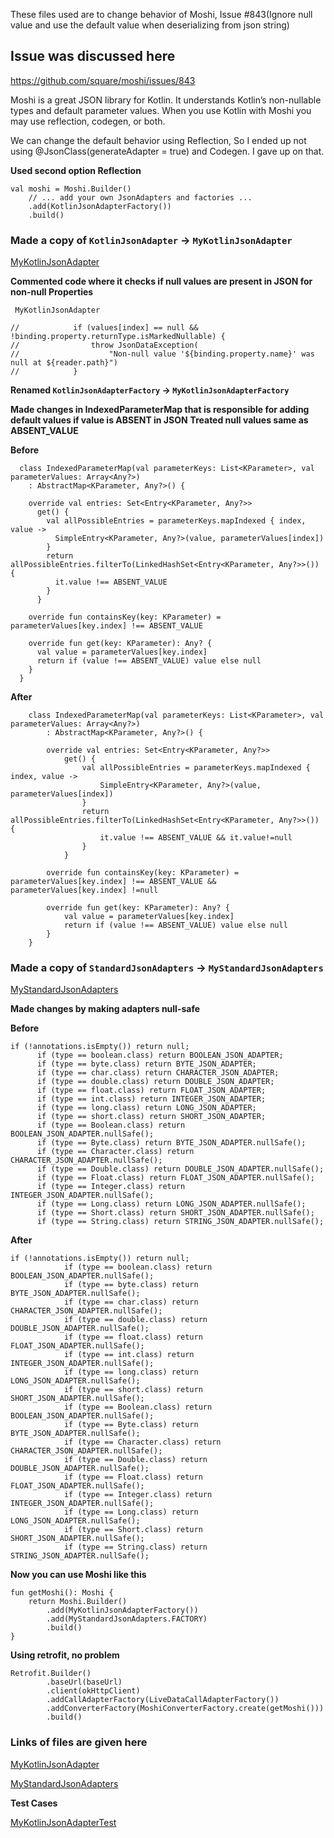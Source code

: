 
These files used are to change behavior of Moshi, Issue #843(Ignore null value and use the default value when deserializing from json string)

## Issue was discussed here
https://github.com/square/moshi/issues/843

Moshi is a great JSON library for Kotlin. It understands Kotlin’s non-nullable types and default parameter values. When you use Kotlin with Moshi you may use reflection, codegen, or both.

We can change the default behavior using Reflection, So I ended up not using @JsonClass(generateAdapter = true) and Codegen. I gave up on that.

**Used second option Reflection**

```
val moshi = Moshi.Builder()
    // ... add your own JsonAdapters and factories ...
    .add(KotlinJsonAdapterFactory())
    .build()
```

### Made a copy of ```KotlinJsonAdapter``` -> ```MyKotlinJsonAdapter```

[MyKotlinJsonAdapter](https://github.com/uchhabra3/Moshi-Issue-843-Solution/blob/master/MyKotlinJsonAdapter.kt)

**Commented code where it checks if null values are present in JSON for non-null Properties**

``` MyKotlinJsonAdapter```


```
//            if (values[index] == null && !binding.property.returnType.isMarkedNullable) {
//                throw JsonDataException(
//                    "Non-null value '${binding.property.name}' was null at ${reader.path}")
//            }
```

**Renamed ```KotlinJsonAdapterFactory``` -> ```MyKotlinJsonAdapterFactory```** 

**Made changes in IndexedParameterMap that is responsible for adding default values if value is ABSENT in JSON**
**Treated null values same as ABSENT_VALUE**


**Before**

```
  class IndexedParameterMap(val parameterKeys: List<KParameter>, val parameterValues: Array<Any?>)
    : AbstractMap<KParameter, Any?>() {

    override val entries: Set<Entry<KParameter, Any?>>
      get() {
        val allPossibleEntries = parameterKeys.mapIndexed { index, value ->
          SimpleEntry<KParameter, Any?>(value, parameterValues[index])
        }
        return allPossibleEntries.filterTo(LinkedHashSet<Entry<KParameter, Any?>>()) {
          it.value !== ABSENT_VALUE
        }
      }

    override fun containsKey(key: KParameter) = parameterValues[key.index] !== ABSENT_VALUE

    override fun get(key: KParameter): Any? {
      val value = parameterValues[key.index]
      return if (value !== ABSENT_VALUE) value else null
    }
  }
```

**After**
```
    class IndexedParameterMap(val parameterKeys: List<KParameter>, val parameterValues: Array<Any?>)
        : AbstractMap<KParameter, Any?>() {

        override val entries: Set<Entry<KParameter, Any?>>
            get() {
                val allPossibleEntries = parameterKeys.mapIndexed { index, value ->
                    SimpleEntry<KParameter, Any?>(value, parameterValues[index])
                }
                return allPossibleEntries.filterTo(LinkedHashSet<Entry<KParameter, Any?>>()) {
                    it.value !== ABSENT_VALUE && it.value!=null
                }
            }

        override fun containsKey(key: KParameter) = parameterValues[key.index] !== ABSENT_VALUE && parameterValues[key.index] !=null

        override fun get(key: KParameter): Any? {
            val value = parameterValues[key.index]
            return if (value !== ABSENT_VALUE) value else null
        }
    }
```



### Made a copy of ```StandardJsonAdapters``` -> ```MyStandardJsonAdapters```

[MyStandardJsonAdapters](https://github.com/uchhabra3/Moshi-Issue-843-Solution/blob/master/MyStandardJsonAdapters.java)

**Made changes by making adapters null-safe**

**Before**

```
if (!annotations.isEmpty()) return null;
      if (type == boolean.class) return BOOLEAN_JSON_ADAPTER;
      if (type == byte.class) return BYTE_JSON_ADAPTER;
      if (type == char.class) return CHARACTER_JSON_ADAPTER;
      if (type == double.class) return DOUBLE_JSON_ADAPTER;
      if (type == float.class) return FLOAT_JSON_ADAPTER;
      if (type == int.class) return INTEGER_JSON_ADAPTER;
      if (type == long.class) return LONG_JSON_ADAPTER;
      if (type == short.class) return SHORT_JSON_ADAPTER;
      if (type == Boolean.class) return BOOLEAN_JSON_ADAPTER.nullSafe();
      if (type == Byte.class) return BYTE_JSON_ADAPTER.nullSafe();
      if (type == Character.class) return CHARACTER_JSON_ADAPTER.nullSafe();
      if (type == Double.class) return DOUBLE_JSON_ADAPTER.nullSafe();
      if (type == Float.class) return FLOAT_JSON_ADAPTER.nullSafe();
      if (type == Integer.class) return INTEGER_JSON_ADAPTER.nullSafe();
      if (type == Long.class) return LONG_JSON_ADAPTER.nullSafe();
      if (type == Short.class) return SHORT_JSON_ADAPTER.nullSafe();
      if (type == String.class) return STRING_JSON_ADAPTER.nullSafe();
```


**After**

```
if (!annotations.isEmpty()) return null;
            if (type == boolean.class) return BOOLEAN_JSON_ADAPTER.nullSafe();
            if (type == byte.class) return BYTE_JSON_ADAPTER.nullSafe();
            if (type == char.class) return CHARACTER_JSON_ADAPTER.nullSafe();
            if (type == double.class) return DOUBLE_JSON_ADAPTER.nullSafe();
            if (type == float.class) return FLOAT_JSON_ADAPTER.nullSafe();
            if (type == int.class) return INTEGER_JSON_ADAPTER.nullSafe();
            if (type == long.class) return LONG_JSON_ADAPTER.nullSafe();
            if (type == short.class) return SHORT_JSON_ADAPTER.nullSafe();
            if (type == Boolean.class) return BOOLEAN_JSON_ADAPTER.nullSafe();
            if (type == Byte.class) return BYTE_JSON_ADAPTER.nullSafe();
            if (type == Character.class) return CHARACTER_JSON_ADAPTER.nullSafe();
            if (type == Double.class) return DOUBLE_JSON_ADAPTER.nullSafe();
            if (type == Float.class) return FLOAT_JSON_ADAPTER.nullSafe();
            if (type == Integer.class) return INTEGER_JSON_ADAPTER.nullSafe();
            if (type == Long.class) return LONG_JSON_ADAPTER.nullSafe();
            if (type == Short.class) return SHORT_JSON_ADAPTER.nullSafe();
            if (type == String.class) return STRING_JSON_ADAPTER.nullSafe();
```



**Now you can use Moshi like this**

```
fun getMoshi(): Moshi {
    return Moshi.Builder()
        .add(MyKotlinJsonAdapterFactory())
        .add(MyStandardJsonAdapters.FACTORY)
        .build()
}
```

**Using retrofit, no problem**

```
Retrofit.Builder()
        .baseUrl(baseUrl)
        .client(okHttpClient)
        .addCallAdapterFactory(LiveDataCallAdapterFactory())
        .addConverterFactory(MoshiConverterFactory.create(getMoshi()))
        .build()
```



### Links of files are given here

[MyKotlinJsonAdapter](https://github.com/uchhabra3/Moshi-Issue-843-Solution/blob/master/MyKotlinJsonAdapter.kt)

[MyStandardJsonAdapters](https://github.com/uchhabra3/Moshi-Issue-843-Solution/blob/master/MyStandardJsonAdapters.java)

**Test Cases**

[MyKotlinJsonAdapterTest](https://github.com/uchhabra3/Moshi-Issue-843-Solution/blob/master/MyKotlinJsonAdapterTest.kt)



